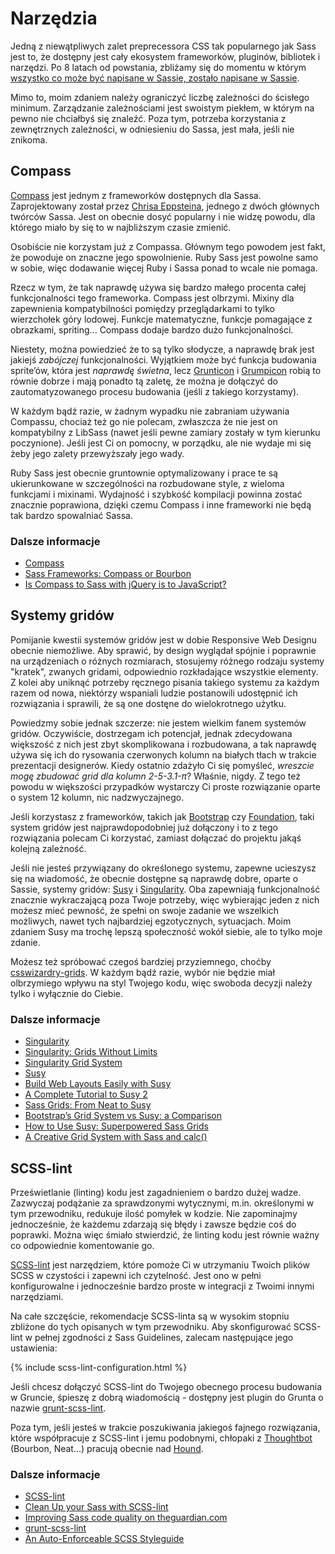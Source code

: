 
# Narzędzia

Jedną z niewątpliwych zalet preprecessora CSS tak popularnego jak Sass jest to, że dostępny jest cały ekosystem frameworków, pluginów, bibliotek i narzędzi. Po 8 latach od powstania, zbliżamy się do momentu w którym [wszystko co może być napisane w Sassie, zostało napisane w Sassie](http://hugogiraudel.com/2014/10/27/rethinking-atwoods-law/).

Mimo to, moim zdaniem należy ograniczyć liczbę zależności do ścisłego minimum. Zarządzanie zależnościami jest swoistym piekłem, w którym na pewno nie chciałbyś się znaleźć. Poza tym, potrzeba korzystania z zewnętrznych zależności, w odniesieniu do Sassa, jest mała, jeśli nie znikoma.

## Compass

[Compass](http://compass-style.org/) jest jednym z frameworków dostępnych dla Sassa. Zaprojektowany został przez [Chrisa Eppsteina](https://twitter.com/chriseppstein), jednego z dwóch głównych twórców Sassa. Jest on obecnie dosyć popularny i nie widzę powodu, dla którego miało by się to w najbliższym czasie zmienić.

Osobiście nie korzystam już z Compassa. Głównym tego powodem jest fakt, że powoduje on znaczne jego spowolnienie. Ruby Sass jest powolne samo w sobie, więc dodawanie więcej Ruby i Sassa ponad to wcale nie pomaga.

Rzecz w tym, że tak naprawdę używa się bardzo małego procenta całej funkcjonalności tego frameworka. Compass jest olbrzymi. Mixiny dla zapewnienia kompatybilności pomiędzy przeglądarkami to tylko wierzchołek góry lodowej. Funkcje matematyczne, funkcje pomagające z obrazkami, spriting... Compass dodaje bardzo dużo funkcjonalności.

Niestety, można powiedzieć że to są tylko słodycze, a naprawdę brak jest jakiejś *zabójczej* funkcjonalności. Wyjątkiem może być funkcja budowania sprite’ów, która jest *naprawdę świetna*, lecz [Grunticon](https://github.com/filamentgroup/grunticon) i [Grumpicon](http://grumpicon.com/) robią to równie dobrze i mają ponadto tą zaletę, że można je dołączyć do zautomatyzowanego procesu budowania (jeśli z takiego korzystamy).

W każdym bądź razie, w żadnym wypadku nie zabraniam używania Compassu, chociaż też go nie polecam, zwłaszcza że nie jest on kompatybilny z LibSass (nawet jeśli pewne zamiary zostały w tym kierunku poczynione). Jeśli jest Ci on pomocny, w porządku, ale nie wydaje mi się żeby jego zalety przewyższały jego wady.

<div class="note">
  <p>Ruby Sass jest obecnie gruntownie optymalizowany i prace te są ukierunkowane w szczególności na rozbudowane style, z wieloma funkcjami i mixinami. Wydajność i szybkość kompilacji powinna zostać znacznie poprawiona, dzięki czemu Compass i inne frameworki nie będą tak bardzo spowalniać Sassa.</p>
</div>

### Dalsze informacje

* [Compass](http://compass-style.org/)
* [Sass Frameworks: Compass or Bourbon](http://www.sitepoint.com/compass-or-bourbon-sass-frameworks/)
* [Is Compass to Sass with jQuery is to JavaScript?](http://www.sitepoint.com/compass-sass-jquery-javascript/)

## Systemy gridów

Pomijanie kwestii systemów gridów jest w dobie Responsive Web Designu obecnie niemożliwe. Aby sprawić, by design wyglądał spójnie i poprawnie na urządzeniach o różnych rozmiarach, stosujemy różnego rodzaju systemy "kratek", zwanych gridami, odpowiednio rozkładające wszystkie elementy. Z kolei aby uniknąć potrzeby ręcznego pisania takiego systemu za każdym razem od nowa, niektórzy wspaniali ludzie postanowili udostępnić ich rozwiązania i sprawili, że są one dostęne do wielokrotnego użytku.

Powiedzmy sobie jednak szczerze: nie jestem wielkim fanem systemów gridów. Oczywiście, dostrzegam ich potencjał, jednak zdecydowana większość z nich jest zbyt skomplikowana i rozbudowana, a tak naprawdę używa się ich do rysowania czerwonych kolumn na białych tłach w trakcie prezentacji designerów. Kiedy ostatnio zdażyło Ci się pomyśleć, *wreszcie mogę zbudować grid dla kolumn 2-5-3.1-π*? Właśnie, nigdy. Z tego też powodu w większości przypadków wystarczy Ci proste rozwiązanie oparte o system 12 kolumn, nic nadzwyczajnego.

Jeśli korzystasz z frameworków, takich jak [Bootstrap](http://getbootstrap.com/) czy [Foundation](http://foundation.zurb.com/), taki system gridów jest najprawdopodobniej już dołączony i to z tego rozwiązania polecam Ci korzystać, zamiast dołączać do projektu jakąś kolejną zależność.

Jeśli nie jesteś przywiązany do określonego systemu, zapewne ucieszysz się na wiadomość, że obecnie dostępne są naprawdę dobre, oparte o Sassie, systemy gridów: [Susy](http://susy.oddbird.net/) i [Singularity](http://singularity.gs/). Oba zapewniają funkcjonalność znacznie wykraczającą poza Twoje potrzeby, więc wybierając jeden z nich możesz mieć pewność, że spełni on swoje zadanie we wszelkich możliwych, nawet tych najbardziej egzotycznych, sytuacjach. Moim zdaniem Susy ma trochę lepszą społeczność wokół siebie, ale to tylko moje zdanie.

Możesz też spróbować czegoś bardziej przyziemnego, choćby [csswizardry-grids](https://github.com/csswizardry/csswizardry-grids). W każdym bądź razie, wybór nie będzie miał olbrzymiego wpływu na styl Twojego kodu, więc swoboda decyzji należy tylko i wyłącznie do Ciebie.

### Dalsze informacje

* [Singularity](http://singularity.gs/)
* [Singularity: Grids Without Limits](http://fourword.fourkitchens.com/article/singularity-grids-without-limits)
* [Singularity Grid System](http://www.mediacurrent.com/blog/singularity-grid-system)
* [Susy](http://susy.oddbird.net/)
* [Build Web Layouts Easily with Susy](http://css-tricks.com/build-web-layouts-easily-susy/)
* [A Complete Tutorial to Susy 2](http://www.zell-weekeat.com/susy2-tutorial/)
* [Sass Grids: From Neat to Susy](http://www.sitepoint.com/sass-grids-neat-susy/)
* [Bootstrap’s Grid System vs Susy: a Comparison](http://www.sitepoint.com/bootstraps-grid-system-vs-susy-comparison/)
* [How to Use Susy: Superpowered Sass Grids](http://webdesign.tutsplus.com/tutorials/how-to-use-susy-superpowered-sass-grids--cms-22744)
* [A Creative Grid System with Sass and calc()](http://www.sitepoint.com/creative-grid-system-sass-calc/)

## SCSS-lint

Prześwietlanie (linting) kodu jest zagadnieniem o bardzo dużej wadze. Zazwyczaj podążanie za sprawdzonymi wytycznymi, m.in. określonymi w tym przewodniku, redukuje ilość pomyłek w kodzie. Nie zapominajmy jednocześnie, że każdemu zdarzają się błędy i zawsze będzie coś do poprawki. Można więc śmiało stwierdzić, że linting kodu jest równie ważny co odpowiednie komentowanie go.

[SCSS-lint](https://github.com/causes/scss-lint) jest narzędziem, które pomoże Ci w utrzymaniu Twoich plików SCSS w czystości i zapewni ich czytelność. Jest ono w pełni konfigurowalne i jednocześnie bardzo proste w integracji z Twoimi innymi narzędziami.

Na całe szczęście, rekomendacje SCSS-linta są w wysokim stopniu zbliżone do tych opisanych w tym przewodniku. Aby skonfigurować SCSS-lint w pełnej zgodności z Sass Guidelines, zalecam następujące jego ustawienia:

{% include scss-lint-configuration.html %}

<div class="note">
  <p>Jeśli chcesz dołączyć SCSS-lint do Twojego obecnego procesu budowania w Gruncie, śpieszę z dobrą wiadomością - dostępny jest plugin do Grunta o nazwie <a href="https://github.com/ahmednuaman/grunt-scss-lint">grunt-scss-lint</a>.</p>
  <p>Poza tym, jeśli jesteś w trakcie poszukiwania jakiegoś fajnego rozwiązania, które współpracuje z SCSS-lint i jemu podobnymi, chłopaki z <a href="http://thoughtbot.com/">Thoughtbot</a> (Bourbon, Neat...) pracują obecnie nad <a href="https://houndci.com/">Hound</a>.</p>
</div>

### Dalsze informacje

* [SCSS-lint](https://github.com/causes/scss-lint)
* [Clean Up your Sass with SCSS-lint](http://blog.martinhujer.cz/clean-up-your-sass-with-scss-lint/)
* [Improving Sass code quality on theguardian.com](http://www.theguardian.com/info/developer-blog/2014/may/13/improving-sass-code-quality-on-theguardiancom)
* [grunt-scss-lint](https://github.com/ahmednuaman/grunt-scss-lint)
* [An Auto-Enforceable SCSS Styleguide](http://davidtheclark.com/scss-lint-styleguide/)
